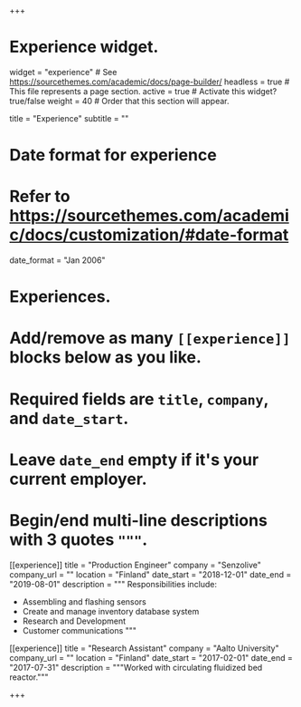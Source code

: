 +++
# Experience widget.
widget = "experience"  # See https://sourcethemes.com/academic/docs/page-builder/
headless = true  # This file represents a page section.
active = true  # Activate this widget? true/false
weight = 40  # Order that this section will appear.

title = "Experience"
subtitle = ""

# Date format for experience
#   Refer to https://sourcethemes.com/academic/docs/customization/#date-format
date_format = "Jan 2006"

# Experiences.
#   Add/remove as many `[[experience]]` blocks below as you like.
#   Required fields are `title`, `company`, and `date_start`.
#   Leave `date_end` empty if it's your current employer.
#   Begin/end multi-line descriptions with 3 quotes `"""`.
[[experience]]
  title = "Production Engineer"
  company = "Senzolive"
  company_url = ""
  location = "Finland"
  date_start = "2018-12-01"
  date_end = "2019-08-01"
  description = """
  Responsibilities include:

  * Assembling and flashing sensors
  * Create and manage inventory database system
  * Research and Development
  * Customer communications
  """

[[experience]]
  title = "Research Assistant"
  company = "Aalto University"
  company_url = ""
  location = "Finland"
  date_start = "2017-02-01"
  date_end = "2017-07-31"
  description = """Worked with circulating fluidized bed reactor."""

+++
